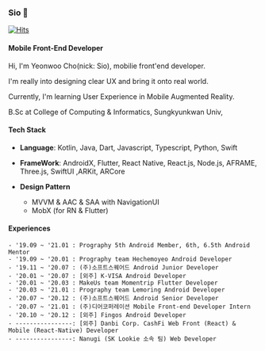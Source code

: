 ### Sio 👋

[![Hits](https://hits.seeyoufarm.com/api/count/incr/badge.svg?url=https%3A%2F%2Fgithub.com%2FSsioo%2FSsioo&count_bg=%2379C83D&title_bg=%23555555&icon=&icon_color=%23E7E7E7&title=hits&edge_flat=false)](https://hits.seeyoufarm.com)

#### Mobile Front-End Developer
Hi, I'm Yeonwoo Cho(nick: Sio), mobilie front'end developer.

I'm really into designing clear UX and bring it onto real world.

Currently, I'm learning User Experience in Mobile Augmented Reality.

B.Sc at College of Computing & Informatics, Sungkyunkwan Univ,

<!--Now M.Sc course in MOBED Lab, Department of Computer Science, Yonsei Graduate Univ.
https://mobed.yonsei.ac.kr-->


#### Tech Stack
- **Language**: Kotlin, Java, Dart, Javascript, Typescript, Python, Swift

- **FrameWork**: AndroidX, Flutter, React Native, React.js, Node.js, AFRAME, Three.js, SwiftUI ,ARKit, ARCore

- **Design Pattern**
  * MVVM & AAC & SAA with NavigationUI
  * MobX (for RN & Flutter)

#### Experiences
```
- '19.09 ~ '21.01 : Prography 5th Android Member, 6th, 6.5th Android Mentor
- '19.09 ~ '20.01 : Prography team Hechemoyeo Android Developer
- '19.11 ~ '20.07 : (주)소프트스퀘어드 Android Junior Developer
- '20.01 ~ '20.07 : [외주] K-VISA Android Developer
- '20.01 ~ '20.03 : MakeUs team Momentrip Flutter Developer
- '20.03 ~ '21.01 : Prography team Lemoring Android Developer
- '20.07 ~ '20.12 : (주)소프트스퀘어드 Android Senior Developer
- '20.07 ~ '21.01 : (주)디어코퍼레이션 Mobile Front-end Developer Intern
- '20.10 ~ '20.12 : [외주] Fingos Android Developer
- ----------------: [외주] Danbi Corp. CashFi Web Front (React) & Mobile (React-Native) Developer
- ----------------: Nanugi (SK Lookie 소속 팀) Web Developer
```

<!--
**Ssioo/Ssioo** is a ✨ _special_ ✨ repository because its `README.md` (this file) appears on your GitHub profile.

Here are some ideas to get you started:

- 🔭 I’m currently working on ...
- 🌱 I’m currently learning ...
- 👯 I’m looking to collaborate on ...
- 🤔 I’m looking for help with ...
- 💬 Ask me about ...
- 📫 How to reach me: ...
- 😄 Pronouns: ...
- ⚡ Fun fact: ...
-->
